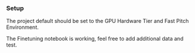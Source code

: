 ### Setup

The project default should be set to the GPU Hardware Tier and Fast Pitch Environment.

The Finetuning notebook is working, feel free to add additional data and test. 

